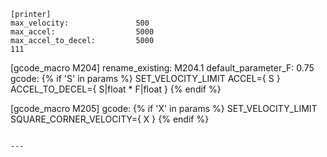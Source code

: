 ```
[printer]
max_velocity:               500
max_accel:                  5000
max_accel_to_decel:         5000
111

```
[gcode_macro M204]
rename_existing:            M204.1
default_parameter_F:        0.75
gcode:
    {% if 'S' in params %}
        SET_VELOCITY_LIMIT ACCEL={ S } ACCEL_TO_DECEL={ S|float * F|float }
    {% endif %}

[gcode_macro M205]
gcode:
    {% if 'X' in params %}
        SET_VELOCITY_LIMIT SQUARE_CORNER_VELOCITY={ X }
    {% endif %}
```

---

